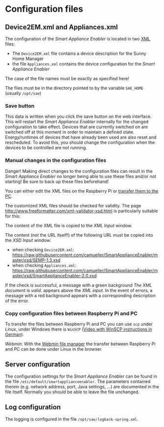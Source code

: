 # Configuration files
## Device2EM.xml and Appliances.xml
The configuration of the *Smart Appliance Enabler* is located in two [XML](https://de.wikipedia.org/wiki/Extensible_Markup_Language) files:
* The `Device2EM.xml` file contains a device description for the Sunny Home Manager
* the file `Appliances.xml` contains the device configuration for the *Smart Appliance Enabler*

The case of the file names must be exactly as specified here!

The files must be in the directory pointed to by the variable `SAE_HOME` (usually `/opt/sae`)

### Save button
This data is written when you click the save button on the web interface. This will restart the *Smart Appliance Enabler* internally for the changed configuration to take effect. Devices that are currently switched on are switched off at this moment in order to maintain a defined state. Energy/runtimes of devices that have already been used are also reset and rescheduled. To avoid this, you should change the configuration when the devices to be controlled are not running.

### Manual changes in the configuration files
Danger! Making direct changes to the configuration files can result in the *Smart Appliance Enabler* no longer being able to use these files and/or not starting! Be sure to back up these files beforehand!

You can either edit the XML files on the Raspberry Pi or [transfer them to the PC](#scp).

The customized XML files should be checked for validity. The page http://www.freeformatter.com/xml-validator-xsd.html is particularly suitable for this:

The content of the XML file is copied to the *XML Input* window.

The content (not the URL itself!) of the following URL must be copied into the *XSD Input* window:
* when checking `Device2EM.xml`: https://raw.githubusercontent.com/camueller/SmartApplianceEnabler/master/xsd/SEMP-1.3.xsd
* when checking `Appliances.xml`: https://raw.githubusercontent.com/camueller/SmartApplianceEnabler/master/xsd/SmartApplianceEnabler-2.0.xsd

If the check is successful, a message with a green background *The XML document is valid.* appears above the *XML input*. In the event of errors, a message with a red background appears with a corresponding description of the error.

### Copy configuration files between Raspberry Pi and PC
<a name="scp">

To transfer the files between Raspberry Pi and PC you can use `scp` under Linux, under Windows there is `WinSCP` ([Video with WinSCP instructions in German](https://www.youtube.com/watch?v=z6yJDMjTdMg )).

*Webmin*: With the [Webmin file manager](Webmin_DE.md) the transfer between Raspberry Pi and PC can be done under Linux in the browser.

## Server configuration
<a name="etc-default-smartapplianceenabler">

The configuration settings for the *Smart Appliance Enabler* can be found in the file `/etc/default/smartapplianceenabler`. The parameters contained therein (e.g. network address, port, Java settings, ...) are documented in the file itself. Normally you should be able to leave the file unchanged.

## Log configuration
<a name="log configuration">

The logging is configured in the file `/opt/sae/logback-spring.xml`.
